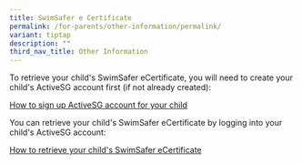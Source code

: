 ```yaml
---
title: SwimSafer e Certificate
permalink: /for-parents/other-information/permalink/
variant: tiptap
description: ""
third_nav_title: Other Information
---
```

<p>To retrieve your child's SwimSafer eCertificate, you will need to create your child's ActiveSG account first (if not already created):</p><p><a href="/files/Slides and info/Sign_up_ActiveSG_account_for_your_child.pdf" rel="noopener noreferrer nofollow" target="_blank">How to sign up ActiveSG account for your child</a></p><p></p><p>You can retrieve your child's SwimSafer eCertificate by logging into your child's ActiveSG account:</p><p><a href="/files/Slides and info/Retrieve_SwimSafer_e_Certificate.pdf" rel="noopener noreferrer nofollow" target="_blank">How to retrieve your child's SwimSafer eCertificate</a></p>